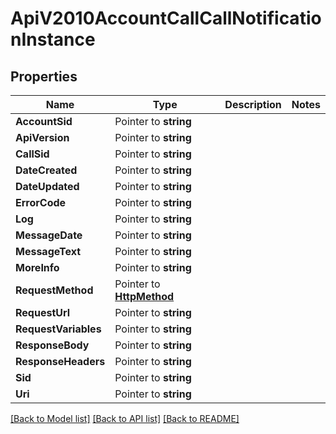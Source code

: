 # ApiV2010AccountCallCallNotificationInstance

## Properties

Name | Type | Description | Notes
------------ | ------------- | ------------- | -------------
**AccountSid** | Pointer to **string** |  |
**ApiVersion** | Pointer to **string** |  |
**CallSid** | Pointer to **string** |  |
**DateCreated** | Pointer to **string** |  |
**DateUpdated** | Pointer to **string** |  |
**ErrorCode** | Pointer to **string** |  |
**Log** | Pointer to **string** |  |
**MessageDate** | Pointer to **string** |  |
**MessageText** | Pointer to **string** |  |
**MoreInfo** | Pointer to **string** |  |
**RequestMethod** | Pointer to [**HttpMethod**](http_method.md) |  |
**RequestUrl** | Pointer to **string** |  |
**RequestVariables** | Pointer to **string** |  |
**ResponseBody** | Pointer to **string** |  |
**ResponseHeaders** | Pointer to **string** |  |
**Sid** | Pointer to **string** |  |
**Uri** | Pointer to **string** |  |

[[Back to Model list]](../README.md#documentation-for-models) [[Back to API list]](../README.md#documentation-for-api-endpoints) [[Back to README]](../README.md)


